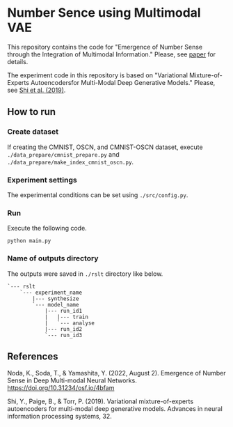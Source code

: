 # Number Sence using Multimodal VAE

This repository contains the code for "Emergence of Number Sense through the Integration of Multimodal Information." Please, see [paper](https://osf.io/preprints/psyarxiv/4bfam) for details.

The experiment code in this repository is based on "Variational Mixture-of-Experts Autoencodersfor Multi-Modal Deep Generative Models." Please, see [Shi et al. (2019)](https://arxiv.org/pdf/1911.03393.pdf).

## How to run

### Create dataset

If creating the CMNIST, OSCN, and CMNIST-OSCN dataset, execute `./data_prepare/cmnist_prepare.py` and `./data_prepare/make_index_cmnist_oscn.py`.

### Experiment settings

The experimental conditions can be set using `./src/config.py`.

### Run

Execute the following code.

``` shell
python main.py
```

### Name of outputs directory

The outputs were saved in `./rslt` directory like below.

```
`--- rslt
    `--- experiment_name 
        |--- synthesize
        `--- model_name 
            |--- run_id1
            |   |--- train
            |   `--- analyse
            |--- run_id2
            `--- run_id3
```

## References

Noda, K., Soda, T., & Yamashita, Y. (2022, August 2). Emergence of Number Sense in Deep Multi-modal Neural Networks. https://doi.org/10.31234/osf.io/4bfam

Shi, Y., Paige, B., & Torr, P. (2019). Variational mixture-of-experts autoencoders for multi-modal deep generative models. Advances in neural information processing systems, 32.
